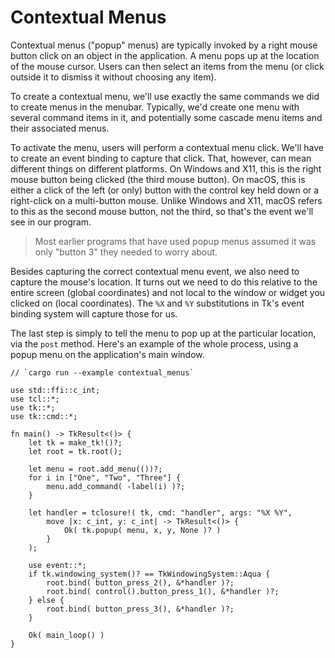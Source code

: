# Contextual Menus

Contextual menus ("popup" menus) are typically invoked by a right mouse button
click on an object in the application. A menu pops up at the location of the
mouse cursor. Users can then select an items from the menu (or click outside it
to dismiss it without choosing any item).

To create a contextual menu, we'll use exactly the same commands we did to
create menus in the menubar. Typically, we'd create one menu with several
command items in it, and potentially some cascade menu items and their
associated menus.

To activate the menu, users will perform a contextual menu click. We'll have to
create an event binding to capture that click. That, however, can mean different
things on different platforms. On Windows and X11, this is the right mouse
button being clicked (the third mouse button). On macOS, this is either a click
of the left (or only) button with the control key held down or a right-click on
a multi-button mouse. Unlike Windows and X11, macOS refers to this as the second
mouse button, not the third, so that's the event we'll see in our program.

> Most earlier programs that have used popup menus assumed it was only
"button 3" they needed to worry about.

Besides capturing the correct contextual menu event, we also need to capture the
mouse's location. It turns out we need to do this relative to the entire screen
(global coordinates) and not local to the window or widget you clicked on (local
coordinates). The `%X` and `%Y` substitutions in Tk's event binding system will
capture those for us.

The last step is simply to tell the menu to pop up at the particular location,
via the `post` method. Here's an example of the whole process, using a popup
menu on the application's main window.

```rust,no_run
// `cargo run --example contextual_menus`

use std::ffi::c_int;
use tcl::*;
use tk::*;
use tk::cmd::*;

fn main() -> TkResult<()> {
    let tk = make_tk!()?;
    let root = tk.root();

    let menu = root.add_menu(())?;
    for i in ["One", "Two", "Three"] {
        menu.add_command( -label(i) )?;
    }

    let handler = tclosure!( tk, cmd: "handler", args: "%X %Y",
        move |x: c_int, y: c_int| -> TkResult<()> {
            Ok( tk.popup( menu, x, y, None )? )
        }
    );

    use event::*;
    if tk.windowing_system()? == TkWindowingSystem::Aqua {
        root.bind( button_press_2(), &*handler )?;
        root.bind( control().button_press_1(), &*handler )?;
    } else {
        root.bind( button_press_3(), &*handler )?;
    }

    Ok( main_loop() )
}
```
